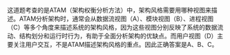 这道题考查的是ATAM（架构权衡分析方法）中，架构风格需要用哪种视图来描述。ATAM分析架构时，通常会从数据流视图（A）、模块视图（B）、进程视图（C）等多个角度来描述系统的架构风格，因为这些视图分别反映了系统的数据流动、结构划分和运行时行为，有助于全面分析架构的优缺点。而用户视图（D）主要关注用户交互，不是ATAM描述架构风格的重点。因此正确答案是A、B、C。